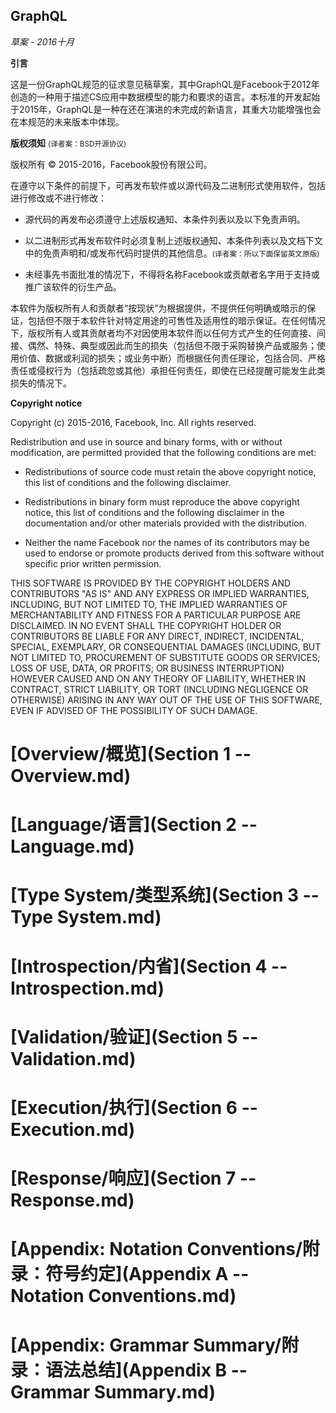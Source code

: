 GraphQL
-------

*草案 - 2016十月*

**引言**

这是一份GraphQL规范的征求意见稿草案，其中GraphQL是Facebook于2012年创造的一种用于描述CS应用中数据模型的能力和要求的语言。本标准的开发起始于2015年，GraphQL是一种在还在演进的未完成的新语言，其重大功能增强也会在本规范的未来版本中体现。

**版权须知**
<small>(译者案：BSD开源协议)</small>

版权所有 &copy; 2015-2016，Facebook股份有限公司。

在遵守以下条件的前提下，可再发布软件或以源代码及二进制形式使用软件，包括进行修改或不进行修改：

 * 源代码的再发布必须遵守上述版权通知、本条件列表以及以下免责声明。

 * 以二进制形式再发布软件时必须复制上述版权通知、本条件列表以及文档下文中的免责声明和/或发布代码时提供的其他信息。<small>(译者案：所以下面保留英文原版)</small>

 * 未经事先书面批准的情况下，不得将名称Facebook或贡献者名字用于支持或推广该软件的衍生产品。

本软件为版权所有人和贡献者“按现状”为根据提供，不提供任何明确或暗示的保证，包括但不限于本软件针对特定用途的可售性及适用性的暗示保证。在任何情况下，版权所有人或其贡献者均不对因使用本软件而以任何方式产生的任何直接、间接、偶然、特殊、典型或因此而生的损失（包括但不限于采购替换产品或服务；使用价值、数据或利润的损失；或业务中断）而根据任何责任理论，包括合同、严格责任或侵权行为（包括疏忽或其他）承担任何责任，即使在已经提醒可能发生此类损失的情况下。


**Copyright notice**

Copyright (c) 2015-2016, Facebook, Inc. All rights reserved.

Redistribution and use in source and binary forms, with or without modification,
are permitted provided that the following conditions are met:

 * Redistributions of source code must retain the above copyright notice, this
   list of conditions and the following disclaimer.

 * Redistributions in binary form must reproduce the above copyright notice,
   this list of conditions and the following disclaimer in the documentation
   and/or other materials provided with the distribution.

 * Neither the name Facebook nor the names of its contributors may be used to
   endorse or promote products derived from this software without specific
   prior written permission.

THIS SOFTWARE IS PROVIDED BY THE COPYRIGHT HOLDERS AND CONTRIBUTORS "AS IS" AND
ANY EXPRESS OR IMPLIED WARRANTIES, INCLUDING, BUT NOT LIMITED TO, THE IMPLIED
WARRANTIES OF MERCHANTABILITY AND FITNESS FOR A PARTICULAR PURPOSE ARE
DISCLAIMED. IN NO EVENT SHALL THE COPYRIGHT HOLDER OR CONTRIBUTORS BE LIABLE FOR
ANY DIRECT, INDIRECT, INCIDENTAL, SPECIAL, EXEMPLARY, OR CONSEQUENTIAL DAMAGES
(INCLUDING, BUT NOT LIMITED TO, PROCUREMENT OF SUBSTITUTE GOODS OR SERVICES;
LOSS OF USE, DATA, OR PROFITS; OR BUSINESS INTERRUPTION) HOWEVER CAUSED AND ON
ANY THEORY OF LIABILITY, WHETHER IN CONTRACT, STRICT LIABILITY, OR TORT
(INCLUDING NEGLIGENCE OR OTHERWISE) ARISING IN ANY WAY OUT OF THE USE OF THIS
SOFTWARE, EVEN IF ADVISED OF THE POSSIBILITY OF SUCH DAMAGE.

# [Overview/概览](Section 1 -- Overview.md)

# [Language/语言](Section 2 -- Language.md)

# [Type System/类型系统](Section 3 -- Type System.md)

# [Introspection/内省](Section 4 -- Introspection.md)

# [Validation/验证](Section 5 -- Validation.md)

# [Execution/执行](Section 6 -- Execution.md)

# [Response/响应](Section 7 -- Response.md)

# [Appendix: Notation Conventions/附录：符号约定](Appendix A -- Notation Conventions.md)

# [Appendix: Grammar Summary/附录：语法总结](Appendix B -- Grammar Summary.md)
